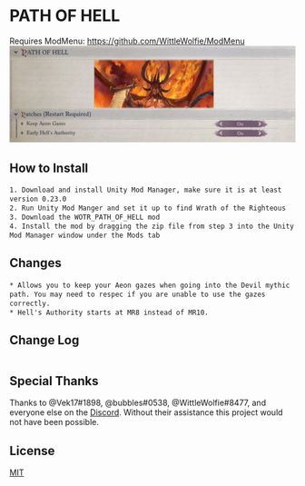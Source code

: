 # PATH OF HELL

Requires ModMenu:
https://github.com/WittleWolfie/ModMenu
![alt text](https://github.com/Balkoth-dev/WOTR_PATH_OF_HELL/blob/1.0.0/pathofhellmenu.png)

## How to Install

```
1. Download and install Unity Mod Manager, make sure it is at least version 0.23.0
2. Run Unity Mod Manger and set it up to find Wrath of the Righteous
3. Download the WOTR_PATH_OF_HELL mod
4. Install the mod by dragging the zip file from step 3 into the Unity Mod Manager window under the Mods tab
```
## Changes
```
* Allows you to keep your Aeon gazes when going into the Devil mythic path. You may need to respec if you are unable to use the gazes correctly.
* Hell's Authority starts at MR8 instead of MR10.
```
## Change Log
```

```
## Special Thanks
Thanks to @Vek17#1898, @bubbles#0538, @WittleWolfie#8477, and everyone else on the [Discord](https://discord.gg/owlcat). Without their assistance this project would not have been possible.


## License
[MIT](https://choosealicense.com/licenses/mit/)
